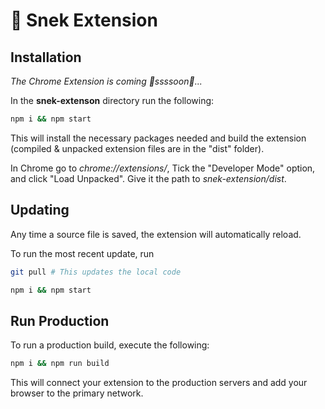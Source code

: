 # :snake: Snek Extension

## Installation

_The Chrome Extension is coming 🐍ssssoon🐍..._

In the **snek-extenson** directory run the following:

```bash
npm i && npm start
```

This will install the necessary packages needed and build the extension (compiled & unpacked extension files are in the "dist" folder).

In Chrome go to _chrome://extensions/_, Tick the "Developer Mode" option, and click "Load Unpacked". Give it the
path to _snek-extension/dist_.

## Updating

Any time a source file is saved, the extension will automatically reload.

To run the most recent update, run

```bash
git pull # This updates the local code

npm i && npm start
```

## Run Production

To run a production build, execute the following:

```bash
npm i && npm run build
```

This will connect your extension to the production servers and add your
browser to the primary network.
